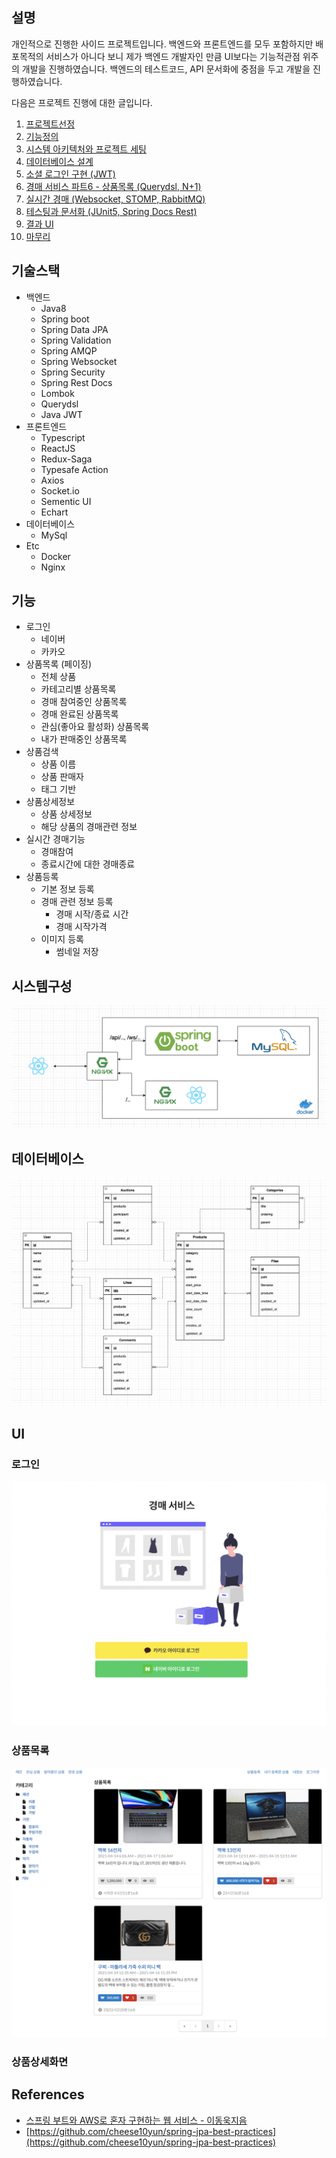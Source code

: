 ## 설명
개인적으로 진행한 사이드 프로젝트입니다. 백엔드와 프론트엔드를 모두 포함하지만 배포목적의 서비스가 아니다 보니 제가 백엔드 개발자인 만큼 UI보다는 기능적관점 위주의 개발을 진행하였습니다. 백엔드의 테스트코드, API 문서화에 중점을 두고 개발을 진행하였습니다. 

다음은 프로젝트 진행에 대한 글입니다.
1. [프로젝트선정](https://youngwonseo.github.io/경매-서비스-파트-1-프로젝트-선정하기)
2. [기능정의](https://youngwonseo.github.io/경매-서비스-파트-2-기능정의)
3. [시스템 아키텍처와 프로젝트 세팅](https://youngwonseo.github.io/경매-서비스-파트-3-시스템-아키텍처와-프로젝트-세팅)
4. [데이터베이스 설계](https://youngwonseo.github.io/경매-서비스-파트-4-데이터베이스-설계)
5. [소셜 로그인 구현 (JWT)](https://youngwonseo.github.io/경매-서비스-파트-5-소셜-로그인-구현-jwt)
6. [경매 서비스 파트6 - 상품목록 (Querydsl, N+1)](https://youngwonseo.github.io/경매-서비스-파트-6-상품목록-querydsl-n-1)
7. [실시간 경매 (Websocket, STOMP, RabbitMQ)](https://youngwonseo.github.io/경매-서비스-파트-7-실시간-경매-websocket-stomp-rabbit-mq)
8. [테스팅과 문서화 (JUnit5, Spring Docs Rest)](https://youngwonseo.github.io/경매-서비스-파트-8-테스팅과-문서화-j-unit-5-spring-docs-rest)
9. [결과 UI](https://youngwonseo.github.io/%EA%B2%BD%EB%A7%A4-%EC%84%9C%EB%B9%84%EC%8A%A4-%ED%8C%8C%ED%8A%B8-9-%EA%B2%B0%EA%B3%BC-ui)
10. [마무리](https://youngwonseo.github.io/%EA%B2%BD%EB%A7%A4-%EC%84%9C%EB%B9%84%EC%8A%A4-%ED%8C%8C%ED%8A%B8-10-%EB%A7%88%EB%AC%B4%EB%A6%AC)

## 기술스택

* 백엔드
  * Java8
  * Spring boot
  * Spring Data JPA
  * Spring Validation
  * Spring AMQP
  * Spring Websocket
  * Spring Security
  * Spring Rest Docs
  * Lombok
  * Querydsl
  * Java JWT
* 프론트엔드
  * Typescript
  * ReactJS
  * Redux-Saga
  * Typesafe Action
  * Axios
  * Socket.io
  * Sementic UI
  * Echart
* 데이터베이스
  * MySql
* Etc
  * Docker
  * Nginx


## 기능
* 로그인
  * 네이버
  * 카카오
* 상품목록 (페이징)
  * 전체 상품
  * 카테고리별 상품목록
  * 경매 참여중인 상품목록
  * 경매 완료된 상품목록
  * 관심(좋아요 활성화) 상품목록
  * 내가 판매중인 상품목록
* 상품검색
  * 상품 이름
  * 상품 판매자
  * 태그 기반
* 상품상세정보
  * 상품 상세정보
  * 해당 상품의 경매관련 정보
* 실시간 경매기능
  * 경매참여
  * 종료시간에 대한 경매종료
* 상품등록
  * 기본 정보 등록
  * 경매 관련 정보 등록
    * 경매 시작/종료 시간
    * 경매 시작가격
  * 이미지 등록
    * 썸네일 저장

## 시스템구성
![](./docs/system.png)


## 데이터베이스
![](./docs/database.png)


## UI
### 로그인
![](./docs/screenshot-login.png)

### 상품목록
![](./docs/screenshot-main.png)

### 상품상세화면






## References
* [스프링 부트와 AWS로 혼자 구현하는 웹 서비스 - 이동욱지음](http://www.kyobobook.co.kr/product/detailViewKor.laf?ejkGb=KOR&mallGb=KOR&barcode=9788965402602&orderClick=LEa&Kc=)
* [https://github.com/cheese10yun/spring-jpa-best-practices](https://github.com/cheese10yun/spring-jpa-best-practices)